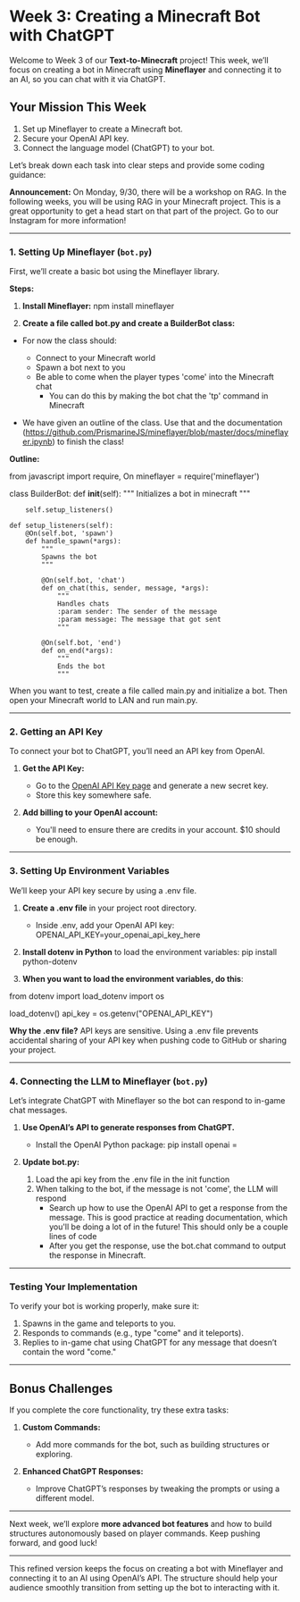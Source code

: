 # Week 3: Creating a Minecraft Bot with ChatGPT

Welcome to Week 3 of our **Text-to-Minecraft** project! This week, we’ll focus on creating a bot in Minecraft using **Mineflayer** and connecting it to an AI, so you can chat with it via ChatGPT.

## Your Mission This Week

1. Set up Mineflayer to create a Minecraft bot.
2. Secure your OpenAI API key.
3. Connect the language model (ChatGPT) to your bot.

Let’s break down each task into clear steps and provide some coding guidance:

**Announcement:** On Monday, 9/30, there will be a workshop on RAG. In the following weeks, you will be using RAG in your Minecraft project. This is a great opportunity to get a head start on that part of the project. Go to our Instagram for more information!

---

### 1. Setting Up Mineflayer (`bot.py`)

First, we’ll create a basic bot using the Mineflayer library.

**Steps:**

1. **Install Mineflayer:**
   npm install mineflayer

2. **Create a file called bot.py and create a BuilderBot class:**
- For now the class should:
	- Connect to your Minecraft world
	- Spawn a bot next to you
	- Be able to come when the player types 'come' into the Minecraft chat
		- You can do this by making the bot chat the 'tp' command in Minecraft

- We have given an outline of the class. Use that and the documentation (https://github.com/PrismarineJS/mineflayer/blob/master/docs/mineflayer.ipynb) to finish the class!

**Outline:**

from javascript import require, On
mineflayer = require('mineflayer')

class BuilderBot:
    def __init__(self):
        """
        Initializes a bot in minecraft
        """

        self.setup_listeners()

    def setup_listeners(self):
        @On(self.bot, 'spawn')
        def handle_spawn(*args):
            """
            Spawns the bot
            """

            @On(self.bot, 'chat')
            def on_chat(this, sender, message, *args):
                """
                Handles chats
                :param sender: The sender of the message
                :param message: The message that got sent
                """

            @On(self.bot, 'end')
            def on_end(*args):
	            """
	            Ends the bot
	            """

When you want to test, create a file called main.py and initialize a bot. Then open your Minecraft world to LAN and run main.py.

---

### 2. Getting an API Key

To connect your bot to ChatGPT, you’ll need an API key from OpenAI.

1. **Get the API Key:**
   - Go to the [OpenAI API Key page](https://platform.openai.com/api-keys) and generate a new secret key.
   - Store this key somewhere safe.

2. **Add billing to your OpenAI account:**
   - You'll need to ensure there are credits in your account. $10 should be enough.

---

### 3. Setting Up Environment Variables

We’ll keep your API key secure by using a .env file.

1. **Create a .env file** in your project root directory.
   - Inside .env, add your OpenAI API key:
   OPENAI_API_KEY=your_openai_api_key_here

2. **Install dotenv in Python** to load the environment variables:
   pip install python-dotenv

3. **When you want to load the environment variables, do this**:

from dotenv import load_dotenv
import os

load_dotenv()
api_key = os.getenv("OPENAI_API_KEY")

**Why the .env file?**
API keys are sensitive. Using a .env file prevents accidental sharing of your API key when pushing code to GitHub or sharing your project.

---

### 4. Connecting the LLM to Mineflayer (`bot.py`)

Let’s integrate ChatGPT with Mineflayer so the bot can respond to in-game chat messages.

1. **Use OpenAI’s API to generate responses from ChatGPT.**
   - Install the OpenAI Python package:
     pip install openai
=
2. **Update bot.py:**

   1. Load the api key from the .env file in the init function
   2. When talking to the bot, if the message is not 'come', the LLM will respond
	   - Search up how to use the OpenAI API to get a response from the message. This is good practice at reading documentation, which you'll be doing a lot of in the future! This should only be a couple lines of code
	   - After you get the response, use the bot.chat command to output the response in Minecraft.
---

### Testing Your Implementation

To verify your bot is working properly, make sure it:

1. Spawns in the game and teleports to you.
2. Responds to commands (e.g., type "come" and it teleports).
3. Replies to in-game chat using ChatGPT for any message that doesn’t contain the word "come."

---

## Bonus Challenges

If you complete the core functionality, try these extra tasks:

1. **Custom Commands:**
   - Add more commands for the bot, such as building structures or exploring.

2. **Enhanced ChatGPT Responses:**
   - Improve ChatGPT’s responses by tweaking the prompts or using a different model.

---

Next week, we’ll explore **more advanced bot features** and how to build structures autonomously based on player commands. Keep pushing forward, and good luck!

--- 

This refined version keeps the focus on creating a bot with Mineflayer and connecting it to an AI using OpenAI’s API. The structure should help your audience smoothly transition from setting up the bot to interacting with it.

